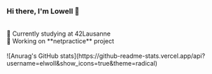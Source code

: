 ### Hi there, I'm Lowell 👋
<br />
🌱  Currently studying at 42Lausanne <br>
🧠  Working on  **netpractice** project

<br />
<br />
![Anurag's GitHub stats](https://github-readme-stats.vercel.app/api?username=elwoll&show_icons=true&theme=radical)
